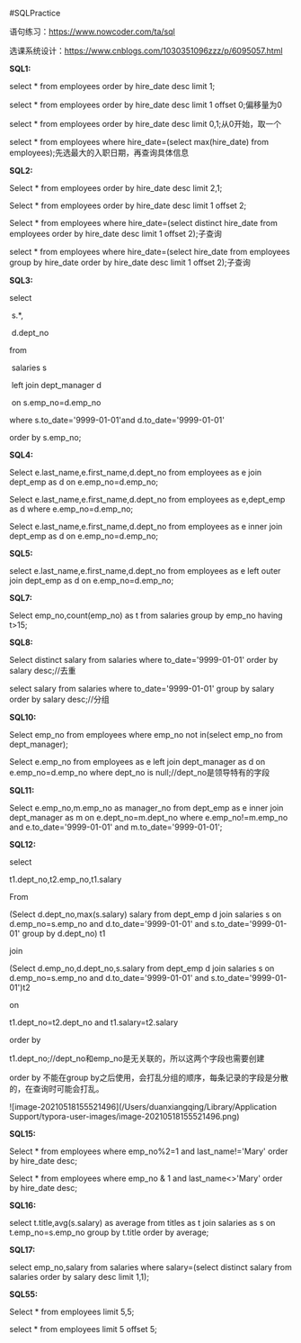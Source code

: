 #SQLPractice

语句练习：https://www.nowcoder.com/ta/sql

选课系统设计：https://www.cnblogs.com/1030351096zzz/p/6095057.html

**SQL1:**

select * from employees  order by hire_date desc limit 1;

select * from employees  order by hire_date desc limit 1 offset 0;偏移量为0

select * from employees  order by hire_date desc limit 0,1;从0开始，取一个

select * from employees where hire_date=(select max(hire_date) from employees);先选最大的入职日期，再查询具体信息

**SQL2:**

Select * from employees order by hire_date desc limit 2,1;

Select * from employees order by hire_date desc limit 1 offset 2;

Select * from employees where hire_date=(select distinct hire_date from employees order by hire_date desc limit 1 offset 2);子查询

select * from employees where hire_date=(select hire_date from employees group by hire_date order by hire_date desc limit 1 offset 2);子查询

**SQL3:**

select 

​    s.*,

​    d.dept_no 

from 

​    salaries s 

​    left join dept_manager d 

​      on s.emp_no=d.emp_no

where s.to_date='9999-01-01'and d.to_date='9999-01-01'

order by s.emp_no; 

**SQL4:**

Select e.last_name,e.first_name,d.dept_no from employees as e join dept_emp as d on e.emp_no=d.emp_no;

Select e.last_name,e.first_name,d.dept_no from employees as e,dept_emp as d where e.emp_no=d.emp_no;

Select e.last_name,e.first_name,d.dept_no from employees as e inner join dept_emp as d on e.emp_no=d.emp_no;

**SQL5:**

select e.last_name,e.first_name,d.dept_no from employees as e left outer join dept_emp as d on e.emp_no=d.emp_no;

**SQL7:**

Select emp_no,count(emp_no) as t from salaries group by emp_no having t>15;

**SQL8:**

Select distinct salary from salaries where to_date='9999-01-01' order by salary desc;//去重

select salary from salaries where to_date='9999-01-01' group by salary order by salary desc;//分组

**SQL10:**

Select emp_no from employees where emp_no not in(select emp_no from dept_manager);

Select e.emp_no from employees as e left join dept_manager as d on e.emp_no=d.emp_no where dept_no is null;//dept_no是领导特有的字段

**SQL11:**

Select e.emp_no,m.emp_no as manager_no from dept_emp as e inner join dept_manager as m on e.dept_no=m.dept_no where e.emp_no!=m.emp_no and e.to_date='9999-01-01' and m.to_date='9999-01-01';

**SQL12:**

select

   t1.dept_no,t2.emp_no,t1.salary

From

  (Select d.dept_no,max(s.salary) salary from dept_emp d join salaries s on d.emp_no=s.emp_no and d.to_date='9999-01-01' and s.to_date='9999-01-01' group by d.dept_no) t1

join

  (Select d.emp_no,d.dept_no,s.salary from dept_emp d join salaries s on d.emp_no=s.emp_no and d.to_date='9999-01-01' and s.to_date='9999-01-01')t2

on

  t1.dept_no=t2.dept_no and t1.salary=t2.salary

order by

 t1.dept_no;//dept_no和emp_no是无关联的，所以这两个字段也需要创建

order by 不能在group by之后使用，会打乱分组的顺序，每条记录的字段是分散的，在查询时可能会打乱。

![image-20210518155521496](/Users/duanxiangqing/Library/Application Support/typora-user-images/image-20210518155521496.png)

**SQL15:**

Select * from employees where emp_no%2=1 and last_name!='Mary' order by hire_date desc;

Select * from employees where emp_no & 1 and last_name<>'Mary' order by hire_date desc;

**SQL16:**

select t.title,avg(s.salary) as average from titles as t join salaries as s on t.emp_no=s.emp_no group by t.title order by average;

**SQL17:**

select emp_no,salary from salaries where salary=(select distinct salary from salaries order by salary desc limit 1,1);

**SQL55:**

Select * from employees limit 5,5;

select * from employees limit 5 offset 5;
